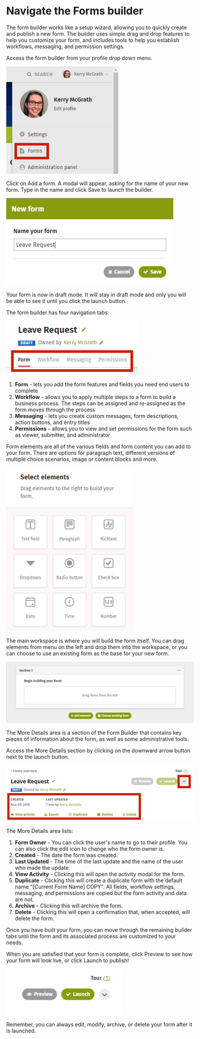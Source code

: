 # Navigate the Forms builder

The form builder works like a setup wizard, allowing you to quickly create and publish a new form. The builder uses simple drag and drop features to help you customize your form, and includes tools to help you establish workflows, messaging, and permission settings.

Access the form builder from your profile drop down menu.

![](../../../.gitbook/assets/1%20%282%29.png)

Click on Add a form. A modal will appear, asking for the name of your new form. Type in the name and click Save to launch the builder.

![](../../../.gitbook/assets/2%20%2815%29.png)

Your form is now in draft mode. It will stay in draft mode and only you will be able to see it until you click the launch button.

The form builder has four navigation tabs:

![](../../../.gitbook/assets/3%20%286%29.png)



1. **Form** - lets you add the form features and fields you need end users to complete
2. **Workflow** - allows you to apply multiple steps to a form to build a business process. The steps can be assigned and re-assigned as the form moves through the process
3. **Messaging** - lets you create custom messages, form descriptions, action buttons, and entry titles
4. **Permissions** - allows you to view and set permissions for the form such as viewer, submitter, and administrator

Form elements are all of the various fields and form content you can add to your form. There are options for paragraph text, different versions of multiple choice scenarios, image or content blocks and more.

![](../../../.gitbook/assets/4%20%2810%29.png)

The main workspace is where you will build the form itself. You can drag elements from menu on the left and drop them into the workspace, or you can choose to use an existing form as the base for your new form.

![](../../../.gitbook/assets/5%20%287%29.png)

The More Details area is a section of the Form Builder that contains key pieces of information about the form, as well as some administrative tools.

Access the More Details section by clicking on the downward arrow button next to the launch button.

![](../../../.gitbook/assets/6%20%288%29.png)

The More Details area lists:

1. **Form Owner** - You can click the user's name to go to their profile. You can also click the edit icon to change who the form owner is.
2. **Created** - The date the form was created.
3. **Last Updated** - The time of the last update and the name of the user who made the update.
4. **View Activity** - Clicking this will open the activity modal for the form.
5. **Duplicate** - Clicking this will create a duplicate form with the default name "\[Current Form Name\] COPY". All fields, workflow settings, messaging, and permissions are copied but the form activity and data are not.
6. **Archive** - Clicking this will archive the form.
7. **Delete** - Clicking this will open a confirmation that, when accepted, will delete the form.

Once you have built your form, you can move through the remaining builder tabs until the form and its associated process are customized to your needs.  
  
When you are satisfied that your form is complete, click Preview to see how your form will look live, or click Launch to publish!

![](../../../.gitbook/assets/7%20%287%29.png)

Remember, you can always edit, modify, archive, or delete your form after it is launched.

